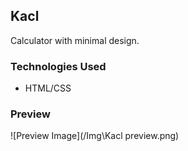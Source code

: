 ## Kacl

Calculator with minimal design.

### Technologies Used

- HTML/CSS

### Preview

![Preview Image](/Img\Kacl preview.png)
